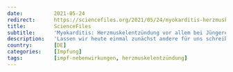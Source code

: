 ```yaml
---
date:          2021-05-24
redirect:      https://sciencefiles.org/2021/05/24/myokarditis-herzmuskelentzundung-vor-allem-bei-jungeren-nach-mrna-covid-19-impfung/
title:         ScienceFiles
subtitle:      'Myokarditis: Herzmuskelentzündung vor allem bei Jüngeren nach mRNA-COVID-19 Impfung'
description:   'Lassen wir heute einmal zunächst andere für uns schreiben. "Eine Myokarditis wird hauptsächlich durch Enteroviren, Adenoviren, Parvovirus B 19, Herpes Viren, seltener durch, Hepatitis-C-Viren und HIV verursacht. Das zeigen molekularbiologische Untersuchungen von Herzmuskelgewebe, das bei Patienten mit Verdacht auf Herzmuskelentzündung mit Hilfe eines speziellen Katheters entnommen wurde (Herzmuskelbiopsie). Eine Herzmuskelentzündung kann aber auch durch Bakterien,…'
country:       [DE]
categories:    [Impfung]
tags:          [impf-nebenwirkungen, herzmuskelentzündung]
---
```

